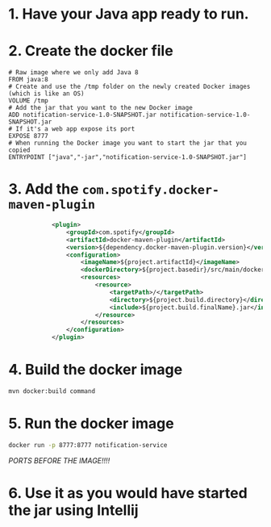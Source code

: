 # 1. Have your Java app ready to run.
# 2. Create the docker file
```
# Raw image where we only add Java 8
FROM java:8
# Create and use the /tmp folder on the newly created Docker images (which is like an OS)
VOLUME /tmp
# Add the jar that you want to the new Docker image
ADD notification-service-1.0-SNAPSHOT.jar notification-service-1.0-SNAPSHOT.jar
# If it's a web app expose its port
EXPOSE 8777
# When running the Docker image you want to start the jar that you copied
ENTRYPOINT ["java","-jar","notification-service-1.0-SNAPSHOT.jar"]
```
# 3. Add the ```com.spotify.docker-maven-plugin```

```xml
            <plugin>
                <groupId>com.spotify</groupId>
                <artifactId>docker-maven-plugin</artifactId>
                <version>${dependency.docker-maven-plugin.version}</version>
                <configuration>
                    <imageName>${project.artifactId}</imageName>
                    <dockerDirectory>${project.basedir}/src/main/docker</dockerDirectory>
                    <resources>
                        <resource>
                            <targetPath>/</targetPath>
                            <directory>${project.build.directory}</directory>
                            <include>${project.build.finalName}.jar</include>
                        </resource>
                    </resources>
                </configuration>
            </plugin>
```

# 4. Build the docker image
```sh
mvn docker:build command
```

# 5. Run the docker image
```sh
docker run -p 8777:8777 notification-service
```

*PORTS BEFORE THE IMAGE!!!!*

# 6. Use it as you would have started the jar using Intellij
